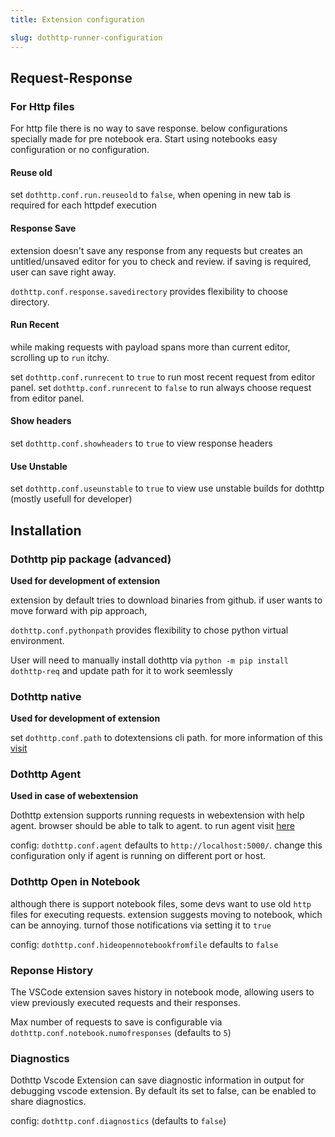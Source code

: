 ```yaml
---
title: Extension configuration

slug: dothttp-runner-configuration
---
```



## Request-Response


### For Http files


For http file there is no way to save response. below configurations specially made for pre notebook era. Start using notebooks easy configuration or no configuration.

#### Reuse old

set `dothttp.conf.run.reuseold` to `false`, when opening in new tab is required for each httpdef execution


#### Response Save

extension doesn't save any response from any requests but creates an untitled/unsaved editor for you to check and review. if saving is required, user can save right away.

`dothttp.conf.response.savedirectory` provides flexibility to choose directory.

#### Run Recent

while making requests with payload spans more than current editor, scrolling up to `run` itchy. 

set `dothttp.conf.runrecent` to `true` to run most recent request from editor panel.
set `dothttp.conf.runrecent` to `false` to run always choose request from editor panel.


#### Show headers

set `dothttp.conf.showheaders` to `true` to view response headers


#### Use Unstable
set `dothttp.conf.useunstable` to `true` to view use unstable builds for dothttp (mostly usefull for developer)

## Installation

### Dothttp pip package (advanced)

**Used for development of extension**

extension by default tries to download binaries from github. if user wants to move forward with pip approach, 

`dothttp.conf.pythonpath` provides flexibility to chose python virtual environment.

User will need to manually install dothttp via `python -m pip install dothttp-req` and update path for it to work seemlessly

### Dothttp native

**Used for development of extension**

set `dothttp.conf.path` to dotextensions cli path. for more information of this [visit](https://github.com/cedric05/dotextensions-build)


### Dothttp Agent

**Used in case of webextension**

Dothttp extension supports running requests in webextension with help agent. browser should be able to talk to agent. to run agent visit [here](./extension-web.md)

config: `dothttp.conf.agent` defaults to `http://localhost:5000/`. change this configuration only if agent is running on different port or host.

### Dothttp Open in Notebook 


although there is support notebook files, some devs want to use old `http` files for executing requests. extension suggests moving to notebook, which can be annoying. turnof those notifications via setting it to `true` 


config: `dothttp.conf.hideopennotebookfromfile` defaults to `false`


### Reponse History

The VSCode extension saves history in notebook mode, allowing users to view previously executed requests and their responses. 

Max number of requests to save is configurable via  `dothttp.conf.notebook.numofresponses` (defaults to `5`)

### Diagnostics

Dothttp Vscode Extension can save diagnostic information in output for debugging vscode extension. By default its set to false, can be enabled to share diagnostics.

config: `dothttp.conf.diagnostics` (defaults to `false`)
